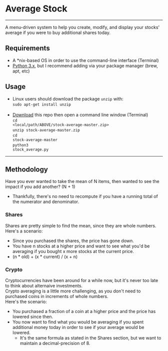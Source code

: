 # Average Stock #

- - -

A menu-driven system to help you create, modify, and display your stocks' average if you were to buy additional shares today. <br>

## Requirements ##

* A \*nix-based OS in order to use the command-line interface (Terminal) <br>
* [Python 3.x](https://www.python.org/downloads/), but I recommend adding via your package manager (brew, apt, etc) <br>

## Usage ##
 - Linux users should download the package <code>unzip</code> with:<br>
 <code>sudo apt-get install unzip</code> <br><br>
 - [Download](https://github.com/Mas9311/stock-average/archive/master.zip) this repo then open a command line window (Terminal) <br>
 <code>cd <local/path/ABOVE/stock-average-master.zip></code> <br>
 <code>unzip stock-average-master.zip</code> <br>
 <code>cd stock-average-master</code> <br>
 <code>python3 stock_average.py</code>

- - -

## Methodology ##

Have you ever wanted to take the mean of N items, then wanted to see the impact if you add another? (N + 1) <br>
 - Thankfully, there's no need to recompute if you have a running total of the numerator and denominator. <br>

### Shares ###

Shares are pretty simple to find the mean, since they are whole numbers. Here's a scenario:<br>
 - Since you purchased the shares, the price has gone down.
 - You have n stocks at a higher price and want to see what you'd be averaging if you bought x more stocks at the current price.
 - (n * old) + (x * current) / (x + n)

### Crypto ###

Cryptocurrencies have been around for a while now, but it's never too late to think about alternaive investments. <br>
Crypto averaging is a little more challenging, as you don't need to purchased coins in increments of whole numbers. <br>
Here's the scenario: <br>
  - You purchased a fraction of a coin at a higher price and the price has lowered since then. 
  - You now want to find what you would be averaging if you spent additional money today in order to see if your average would be lowered.
    - It's the same formula as stated in the Shares section, but we want to maintain a decimal-precision of 8.
